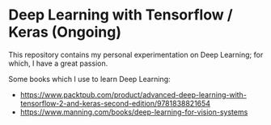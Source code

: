 # Deep Learning with Tensorflow / Keras (Ongoing)

This repository contains my personal experimentation on Deep Learning; for which, I have a great passion.

Some books which I use to learn Deep Learning:

- https://www.packtpub.com/product/advanced-deep-learning-with-tensorflow-2-and-keras-second-edition/9781838821654
- https://www.manning.com/books/deep-learning-for-vision-systems
    
